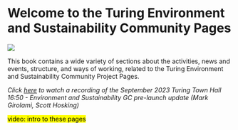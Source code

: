 # Welcome to the Turing Environment and Sustainability Community Pages

![](assets/images/hero.png)

This book contains a wide variety of sections about the activities, news and events, structure, and ways of working, related to the Turing Environment and Sustainability Community Project Pages.

*Click [here](https://mathison.turing.ac.uk/page/thseptember23?_cldee=tfW14gXQnOmvzANJA7s7l3Jm3WCgExIXMk2XTPDBLTzQBuEuzqbdXXOP2RbzInCk&recipientid=contact-20e078b69aa5ea11a812000d3a7f195f-df77cbb84d7c43feab2f93b7a0e170d1&esid=21fd6ba1-7251-ee11-be6f-6045bd0e6795) to watch a recording of the September 2023 Turing Town Hall 16:50 - Environment and Sustainability GC pre-launch update (Mark Girolami, Scott Hosking)*

<mark>video: intro to these pages</mark>
